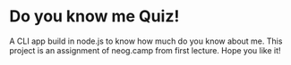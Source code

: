 # Do you know me Quiz!

A CLI app build in node.js to know how much do you know about me. This project is an assignment of neog.camp from first lecture. 
Hope you like it! 
